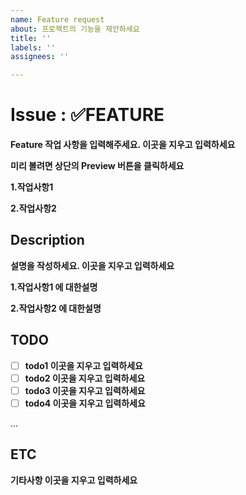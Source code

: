```yaml
---
name: Feature request
about: 프로젝트의 기능을 제안하세요
title: ''
labels: ''
assignees: ''

---
```


# Issue : ✅FEATURE
**Feature 작업 사항을 입력해주세요. 이곳을 지우고 입력하세요**

**미리 볼려면 상단의 Preview 버튼을 클릭하세요**

**1.작업사항1**

**2.작업사항2**


## Description
**설명을 작성하세요. 이곳을 지우고 입력하세요**

**1.작업사항1 에 대한설명**

**2.작업사항2 에 대한설명**



## TODO
- [ ] **todo1 이곳을 지우고 입력하세요**
- [ ] **todo2 이곳을 지우고 입력하세요**
- [ ] **todo3 이곳을 지우고 입력하세요**
- [ ] **todo4 이곳을 지우고 입력하세요**

...


## ETC
**기타사항 이곳을 지우고 입력하세요**
